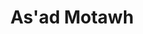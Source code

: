 ---
id: asad
title: As'ad Motawh
url: https://asadmotawh.netlify.app/
thumbnail: https://res.cloudinary.com/wansaleh/image/upload/c_scale,w_600/f_auto/site-v4/projects/asad.png
tags:
- Music
- Artist
publishedAt: 2019-11-29T00:00:00.000Z
stack:
- React
- Gatsby
description: As'ad Motawh is a young singer and actor from Malaysia.
defunct: true
---